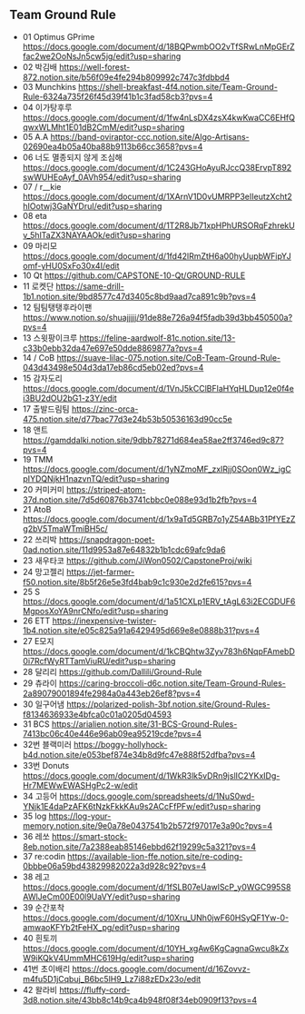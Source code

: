 ## Team Ground Rule
- 01 Optimus GPrime	https://docs.google.com/document/d/18BQPwmbOO2vTfSRwLnMpGErZfac2we2OoNsJn5cw5jg/edit?usp=sharing
- 02 박김배	https://well-forest-872.notion.site/b56f09e4fe294b809992c747c3fdbbd4
- 03 Munchkins 	https://shell-breakfast-4f4.notion.site/Team-Ground-Rule-6324a735f26f45d39f41b1c3fad58cb3?pvs=4
- 04 이가탕후루	https://docs.google.com/document/d/1fw4nLsDX4zsX4kwKwaCC6EHfQqwxWLMht1E01dB2CmM/edit?usp=sharing
- 05 A.A 	https://band-oviraptor-ccc.notion.site/Algo-Artisans-02690ea4b05a40ba88b9113b66cc3658?pvs=4
- 06 너도 멸종되지 않게 조심해	https://docs.google.com/document/d/1C243GHoAyuRJccQ38ErvpT892swWUHEoAyf_0AVh954/edit?usp=sharing
- 07 / r__kie	https://docs.google.com/document/d/1XArnV1D0vUMRPP3eIIeutzXcht2hIOotwj3GaNYDruI/edit?usp=sharing
- 08  eta	https://docs.google.com/document/d/1T2R8Jb71xpHPhURSORqFzhrekUv_5hlTaZX3NAYAAOk/edit?usp=sharing
- 09 마리모	https://docs.google.com/document/d/1fd42lRmZtH6a00hyUupbWFipYJomf-yHU0SxFo30x4I/edit
- 10 Qt	https://github.com/CAPSTONE-10-Qt/GROUND-RULE
- 11 로켓단	https://same-drill-1b1.notion.site/9bd8577c47d3405c8bd9aad7ca891c9b?pvs=4
- 12 팀팀탱탱후라이팬	https://www.notion.so/shuajjjjj/91de88e726a94f5fadb39d3bb450500a?pvs=4
- 13 스윗팡이크루	https://feline-aardwolf-81c.notion.site/13-c33b0ebb32da47e697e50dde8869877a?pvs=4
- 14 / CoB	https://suave-lilac-075.notion.site/CoB-Team-Ground-Rule-043d43498e504d3da17eb86cd5eb02ed?pvs=4
- 15 감자도리	https://docs.google.com/document/d/1VnJ5kCClBFlaHYqHLDup12e0f4ei3BU2dOU2bG1-z3Y/edit
- 17 출발드림팀	https://zinc-orca-475.notion.site/d77bac77d3e24b53b50536163d90cc5e
- 18 앤트	https://gamddalki.notion.site/9dbb78271d684ea58ae2ff3746ed9c87?pvs=4
- 19 TMM	https://docs.google.com/document/d/1yNZmoMF_zxIRjj0SOon0Wz_igCpIYDQNjkH1nazvnTQ/edit?usp=sharing
- 20  커미커미	https://striped-atom-37d.notion.site/7d5d60876b3741cbbc0e088e93d1b2fb?pvs=4
- 21 AtoB	https://docs.google.com/document/d/1x9aTd5GRB7o1yZ54ABb31PfYEzZg2bV5TmaWTmiBH5c/
- 22 쓰리박 	https://snapdragon-poet-0ad.notion.site/11d9953a87e64832b1b1cdc69afc9da6
- 23 새우타코	https://github.com/JiWon0502/CapstoneProj/wiki
- 24 망고젤리	https://jet-farmer-f50.notion.site/8b5f26e5e3fd4bab9c1c930e2d2fe615?pvs=4
- 25 S	https://docs.google.com/document/d/1a51CXLp1ERV_tAgL63i2ECGDUF6MgposXoYA9nrCNfo/edit?usp=sharing
- 26 ETT	https://inexpensive-twister-1b4.notion.site/e05c825a91a6429495d669e8e0888b31?pvs=4
- 27 E모지	https://docs.google.com/document/d/1kCBQhtw3Zyv783h6NqpFAmebD0i7RcfWyRTTamViuRU/edit?usp=sharing
- 28 달리리	https://github.com/Dallili/Ground-Rule
- 29 츄라이	https://caring-broccoli-d6c.notion.site/Team-Ground-Rules-2a89079001894fe2984a0a443eb26ef8?pvs=4
- 30 일구어냄	https://polarized-polish-3bf.notion.site/Ground-Rules-f8134636933e4bfca0c01a0205d04593
- 31 BCS	https://arialien.notion.site/31-BCS-Ground-Rules-7413bc06c40e446e96ab09ea95219cde?pvs=4
- 32번 블랙미러	https://boggy-hollyhock-b4d.notion.site/e053bef874e34b8d9fc47e888f52dfba?pvs=4
- 33번 Donuts	https://docs.google.com/document/d/1WkR3lk5vDRn9jslIC2YKxIDg-Hr7MEWwEWASHgPc2-w/edit
- 34 고등어	https://docs.google.com/spreadsheets/d/1NuS0wd-YNjk1E4daPzAFK6tNzkFkkKAu9s2ACcFfPFw/edit?usp=sharing
- 35 log	https://log-your-memory.notion.site/9e0a78e0437541b2b572f97017e3a90c?pvs=4
- 36 레쏘	https://smart-stock-8eb.notion.site/7a2388eab85146ebbd62f19299c5a321?pvs=4
- 37 re:codin	https://available-lion-ffe.notion.site/re-coding-0bbbe06a59bd43829982022a3d928c92?pvs=4
- 38 레고	https://docs.google.com/document/d/1fSLB07eUawlScP_y0WGC995S8AWlJeCm00E00l9UaVY/edit?usp=sharing
- 39 순간포착	https://docs.google.com/document/d/10Xru_UNh0jwF60HSyQF1Yw-0-amwaoKFYb2tFeHX_pg/edit?usp=sharing
- 40 흰토끼	https://docs.google.com/document/d/10YH_xgAw6KgCagnaGwcu8kZxW9iKQkV4UmmMHC619Hg/edit?usp=sharing
- 41번 초이배리	https://docs.google.com/document/d/16Zovvz-m4fu5D1jCqbuj_B6bc5lH9_Lz7i88zEDx23o/edit
- 42 왈라비	https://fluffy-cord-3d8.notion.site/43bb8c14b9ca4b948f08f34eb0909f13?pvs=4

